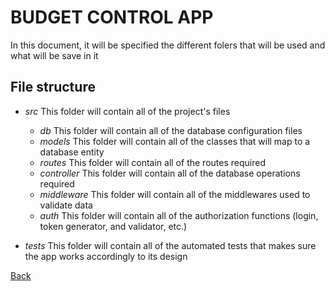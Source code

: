 # **BUDGET CONTROL APP**

In this document, it will be specified the different folers that will be used and what will be save in it

## File structure

- *src* This folder will contain all of the project's files

  - *db* This folder will contain all of the database configuration files
  - *models* This folder will contain all of the classes that will map to a database entity
  - *routes* This folder will contain all of the routes required
  - *controller* This folder will contain all of the database operations required
  - *middleware* This folder will contain all of the middlewares used to validate data
  - *auth* This folder will contain all of the authorization functions (login, token generator, and validator, etc.)

- *tests* This folder will contain all of the automated tests that makes sure the app works accordingly to its design

[Back](../README.md)
